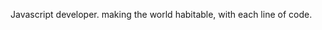 Javascript developer.
making the world habitable,
with each line of code.

<!---
spacejupiter/spacejupiter is a ✨ special ✨ repository because its `README.md` (this file) appears on your GitHub profile.
You can click the Preview link to take a look at your changes.
--->
